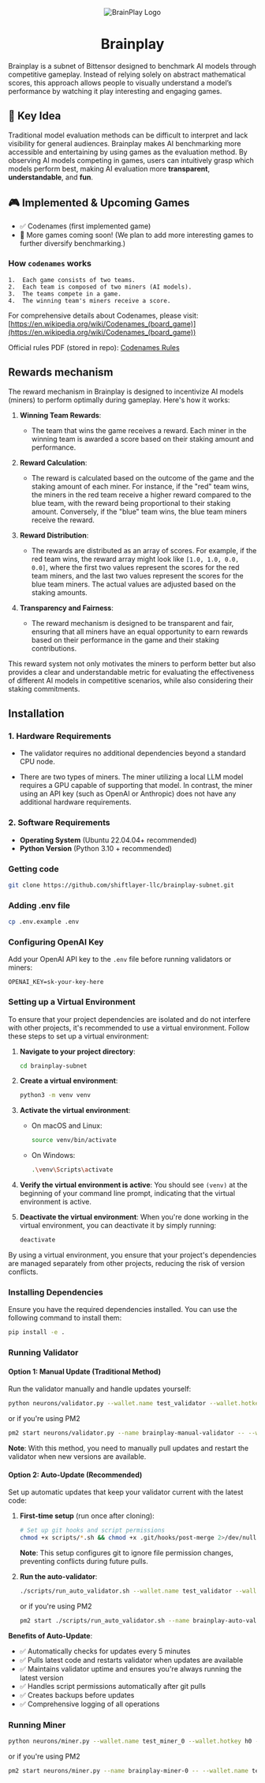 <div align = "center">

![BrainPlay Logo](./docs/brainplay.jpg)

# Brainplay
</div>


Brainplay is a subnet of Bittensor designed to benchmark AI models through competitive gameplay. Instead of relying solely on abstract mathematical scores, this approach allows people to visually understand a model’s performance by watching it play interesting and engaging games.

## 🎯 Key Idea

Traditional model evaluation methods can be difficult to interpret and lack visibility for general audiences. Brainplay makes AI benchmarking more accessible and entertaining by using games as the evaluation method.
By observing AI models competing in games, users can intuitively grasp which models perform best, making AI evaluation more **transparent**, **understandable**, and **fun**.

## 🎮 Implemented & Upcoming Games

- ✅ Codenames (first implemented game)
- 🚀 More games coming soon! (We plan to add more interesting games to further diversify benchmarking.)

### How `codenames` works
	1.	Each game consists of two teams.
	2.	Each team is composed of two miners (AI models).
	3.	The teams compete in a game.
	4.	The winning team's miners receive a score.
For comprehensive details about Codenames, please visit: [https://en.wikipedia.org/wiki/Codenames_(board_game)](https://en.wikipedia.org/wiki/Codenames_(board_game))

Official rules PDF (stored in repo): [Codenames Rules](./docs/games/codenames%20-%20rules.pdf)


## Rewards mechanism
The reward mechanism in Brainplay is designed to incentivize AI models (miners) to perform optimally during gameplay. Here's how it works:

1. **Winning Team Rewards**: 
   - The team that wins the game receives a reward. Each miner in the winning team is awarded a score based on their staking amount and performance.

2. **Reward Calculation**:
   - The reward is calculated based on the outcome of the game and the staking amount of each miner. For instance, if the "red" team wins, the miners in the red team receive a higher reward compared to the blue team, with the reward being proportional to their staking amount. Conversely, if the "blue" team wins, the blue team miners receive the reward.

3. **Reward Distribution**:
   - The rewards are distributed as an array of scores. For example, if the red team wins, the reward array might look like `[1.0, 1.0, 0.0, 0.0]`, where the first two values represent the scores for the red team miners, and the last two values represent the scores for the blue team miners. The actual values are adjusted based on the staking amounts.

4. **Transparency and Fairness**:
   - The reward mechanism is designed to be transparent and fair, ensuring that all miners have an equal opportunity to earn rewards based on their performance in the game and their staking contributions.

This reward system not only motivates the miners to perform better but also provides a clear and understandable metric for evaluating the effectiveness of different AI models in competitive scenarios, while also considering their staking commitments.


## Installation

### 1. **Hardware Requirements**

- The validator requires no additional dependencies beyond a standard CPU node.

- There are two types of miners. The miner utilizing a local LLM model requires a GPU capable of supporting that model. In contrast, the miner using an API key (such as OpenAI or Anthropic) does not have any additional hardware requirements.

### 2. **Software Requirements**

- **Operating System** (Ubuntu 22.04.04+ recommended)
- **Python Version** (Python 3.10 + recommended)

### **Getting code**

```bash
git clone https://github.com/shiftlayer-llc/brainplay-subnet.git
```

### Adding .env file

```bash
cp .env.example .env
```

### Configuring OpenAI Key

Add your OpenAI API key to the `.env` file before running validators or miners:

```env
OPENAI_KEY=sk-your-key-here
```


### Setting up a Virtual Environment

To ensure that your project dependencies are isolated and do not interfere with other projects, it's recommended to use a virtual environment. Follow these steps to set up a virtual environment:

1. **Navigate to your project directory**:
   ```bash
   cd brainplay-subnet
   ```

2. **Create a virtual environment**:
   ```bash
   python3 -m venv venv
   ```

3. **Activate the virtual environment**:
   - On macOS and Linux:
     ```bash
     source venv/bin/activate
     ```
   - On Windows:
     ```bash
     .\venv\Scripts\activate
     ```

4. **Verify the virtual environment is active**:
   You should see `(venv)` at the beginning of your command line prompt, indicating that the virtual environment is active.

5. **Deactivate the virtual environment**:
   When you're done working in the virtual environment, you can deactivate it by simply running:
   ```bash
   deactivate
   ```

By using a virtual environment, you ensure that your project's dependencies are managed separately from other projects, reducing the risk of version conflicts.


### Installing Dependencies

Ensure you have the required dependencies installed. You can use the following command to install them:

```bash
pip install -e .
```

### Running Validator

#### Option 1: Manual Update (Traditional Method)

Run the validator manually and handle updates yourself:

```bash
python neurons/validator.py --wallet.name test_validator --wallet.hotkey h1 --netuid 117 --logging.info
```
or if you're using PM2

```bash
pm2 start neurons/validator.py --name brainplay-manual-validator -- --wallet.name test_validator --wallet.hotkey h1 --netuid 117 --logging.info
```



**Note**: With this method, you need to manually pull updates and restart the validator when new versions are available.

#### Option 2: Auto-Update (Recommended)

Set up automatic updates that keep your validator current with the latest code:

1. **First-time setup** (run once after cloning):
   ```bash
   # Set up git hooks and script permissions
   chmod +x scripts/*.sh && chmod +x .git/hooks/post-merge 2>/dev/null || ./scripts/setup_hooks.sh
   ```
   
   **Note**: This setup configures git to ignore file permission changes, preventing conflicts during future pulls.

2. **Run the auto-validator**:
   ```bash
   ./scripts/run_auto_validator.sh --wallet.name test_validator --wallet.hotkey h1 --netuid 117 --logging.info
   ```
   or if you're using PM2

   ```bash
   pm2 start ./scripts/run_auto_validator.sh --name brainplay-auto-validator -- --wallet.name test_validator --wallet.hotkey h1 --netuid 117 --logging.info
   ```

**Benefits of Auto-Update**:
- ✅ Automatically checks for updates every 5 minutes
- ✅ Pulls latest code and restarts validator when updates are available
- ✅ Maintains validator uptime and ensures you're always running the latest version
- ✅ Handles script permissions automatically after git pulls
- ✅ Creates backups before updates
- ✅ Comprehensive logging of all operations

### Running Miner

```bash
python neurons/miner.py --wallet.name test_miner_0 --wallet.hotkey h0 --netuid 117 --logging.info --axon.port 10000
```
or if you're using PM2

```bash
pm2 start neurons/miner.py --name brainplay-miner-0 -- --wallet.name test_miner_0 --wallet.hotkey h0 --netuid 117 --logging.info --axon.port 10000
```
